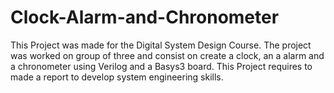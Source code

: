 # Clock-Alarm-and-Chronometer
This Project was made for the Digital System Design Course. The project was worked on group of three and consist on create a clock, an a alarm and a chronometer using Verilog and a Basys3 board. This Project requires to made a report to develop system engineering skills.
